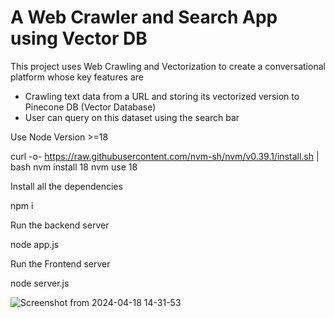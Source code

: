 # A Web Crawler and Search App using Vector DB

This project uses Web Crawling and Vectorization to create a conversational platform whose key features are

  - Crawling text data from a URL and storing its vectorized version to Pinecone DB (Vector Database)
  - User can query on this dataset using the search bar

    
Use Node Version >=18

   curl -o- https://raw.githubusercontent.com/nvm-sh/nvm/v0.39.1/install.sh | bash
   nvm install 18 
   nvm use 18

Install all the dependencies

  npm i

Run the backend server

  node app.js

Run the Frontend server

  node server.js



![Screenshot from 2024-04-18 14-31-53](https://github.com/sourabhdharpure/Web_Crawler-Serach_App/assets/35331618/ba5af496-3065-40d6-8a2c-2da305e84f2c)
